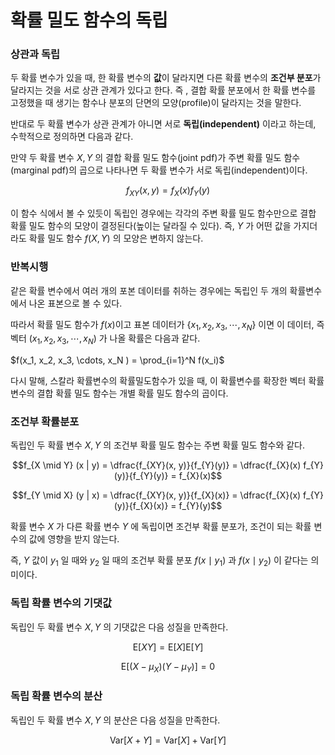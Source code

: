 # 확률 밀도 함수의 독립

### 상관과 독립

두 확률 변수가 있을 때, 한 확률 변수의 **값**이 달라지면 다른 확률 변수의 **조건부 분포**가 달라지는 것을 서로 상관 관계가 있다고 한다. 즉 , 결합 확률 분포에서 한 확률 변수를 고정했을 때 생기는 함수나 분포의 단면의 모양(profile)이 달라지는 것을 말한다.

반대로 두 확률 변수가 상관 관계가 아니면 서로 **독립(independent)** 이라고 하는데, 수학적으로 정의하면 다음과 같다.

만약 두 확률 변수 $X, Y$ 의 결합 확률 밀도 함수(joint pdf)가 주변 확률 밀도 함수(marginal pdf)의 곱으로 나타나면 두 확률 변수가 서로 독립(independent)이다.

$$f_{XY}(x,y) = f_X(x)f_Y(y)$$

이 함수 식에서 볼 수 있듯이 독립인 경우에는 각각의 주변 확률 밀도 함수만으로 결합 확률 밀도 함수의 모양이 결정된다(높이는 달라질 수 있다). 즉, $Y$ 가 어떤 값을 가지더라도 확률 밀도 함수 $f(X,Y)$ 의 모양은 변하지 않는다.



### 반복시행

같은 확률 변수에서 여러 개의 포본 데이터를 취하는 경우에는 독립인 두 개의 확률변수에서 나온 표본으로 볼 수 있다.

따라서 확률 밀도 함수가 $f(x)$이고 표본 데이터가 $\{x_1,x_2,x_3,\cdots,x_N\}$ 이면 
이 데이터, 즉 벡터 $(x_1,x_2,x_3,\cdots,x_N)$ 가 나올 확률은 다음과 같다.

$f(x_1, x_2, x_3, \cdots, x_N ) = \prod_{i=1}^N f(x_i)$

다시 말해, 스칼라 확률변수의 확률밀도함수가 있을 때, 이 확률변수를 확장한 벡터 확률 변수의 결합 확률 밀도 함수는 개별 확률 밀도 함수의 곱이다.



### 조건부 확률분포

독립인 두 확률 변수 $X,Y$ 의 조건부 확률 밀도 함수는 주변 확률 밀도 함수와 같다.

$$f_{X \mid Y} (x | y) = \dfrac{f_{XY}(x, y)}{f_{Y}(y)} = \dfrac{f_{X}(x) f_{Y}(y)}{f_{Y}(y)} = f_{X}(x)$$

$$f_{Y \mid X} (y | x) = \dfrac{f_{XY}(x, y)}{f_{X}(x)} = \dfrac{f_{X}(x) f_{Y}(y)}{f_{X}(x)} = f_{Y}(y)$$

확률 변수 $X$ 가 다른 확률 변수 $Y$ 에 독립이면 조건부 확률 분포가, 조건이 되는 확률 변수의 값에 영향을 받지 않는다.

즉, $Y$ 값이 $y_1$ 일 때와 $y_2$ 일 때의 조건부 확률 분포 $f(x\mid y_1)$ 과 $f(x\mid y_2)$ 이 같다는 의미이다.



### 독립 확률 변수의 기댓값

독립인 두 확률 변수 $X,Y$ 의 기댓값은 다음 성질을 만족한다.

$$\text{E}[XY] = \text{E}[X]\text{E}[Y]$$

$$\text{E}[(X - \mu_X)(Y-\mu_Y)] = 0$$



### 독립 확률 변수의 분산

독립인 두 확률 변수 $X,Y$ 의 분산은 다음 성질을 만족한다.

$$\text{Var}[X+Y] = \text{Var}[X] + \text{Var}[Y]$$

